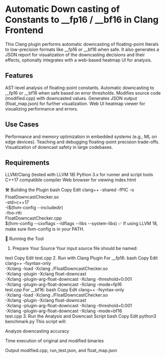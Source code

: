 # Automatic Down casting of Constants to __fp16 / __bf16 in Clang Frontend
This Clang plugin performs automatic downcasting of floating-point literals to low-precision formats like __fp16 or __bf16 when safe. 
It also generates a JSON report for visualization of the downcasting decisions and their effects, optionally integrates with a web-based heatmap UI for analysis.

## Features
AST-level analysis of floating-point constants.
Automatic downcasting to __fp16 or __bf16 when safe based on error thresholds.
Modifies source code (modified.cpp) with downcasted values.
Generates JSON output (float_map.json) for further visualization.
Web UI heatmap viewer for visualizing performance and errors.

## Use Cases
Performance and memory optimization in embedded systems (e.g., ML on edge devices).
Teaching and debugging floating-point precision trade-offs.
Visualization of downcast safety in large codebases.

## Requirements
LLVM/Clang (tested with LLVM 18)
Python 3.x for runner and script tools
C++17 compatible compiler
Web browser for viewing index.html

🛠️ Building the Plugin
bash
Copy
Edit
clang++ -shared -fPIC -o FloatDowncastChecker.so \
  -std=c++17 \
  -I$(llvm-config --includedir) \
  -fno-rtti \
  FloatDowncastChecker.cpp \
  $(llvm-config --cxxflags --ldflags --libs --system-libs)
✅ If using LLVM 18, make sure llvm-config is in your PATH.

🧪 Running the Tool
1. Prepare Your Source
Your input source file should be named:

text
Copy
Edit
test.cpp
2. Run with Clang Plugin
For __fp16:
bash
Copy
Edit
clang++ -fsyntax-only \
  -Xclang -load -Xclang ./FloatDowncastChecker.so \
  -Xclang -plugin -Xclang float-downcast \
  -Xclang -plugin-arg-float-downcast -Xclang -threshold=0.001 \
  -Xclang -plugin-arg-float-downcast -Xclang -mode=fp16 \
  test.cpp
For __bf16:
bash
Copy
Edit
clang++ -fsyntax-only \
  -Xclang -load -Xclang ./FloatDowncastChecker.so \
  -Xclang -plugin -Xclang float-downcast \
  -Xclang -plugin-arg-float-downcast -Xclang -threshold=0.001 \
  -Xclang -plugin-arg-float-downcast -Xclang -mode=bf16 \
  test.cpp
3. Run the Analysis and Downcast Script
bash
Copy
Edit
python3 benchmark.py
This script will:

Analyze downcasting accuracy

Time execution of original and modified binaries

Output modified.cpp, run_test.json, and float_map.json
